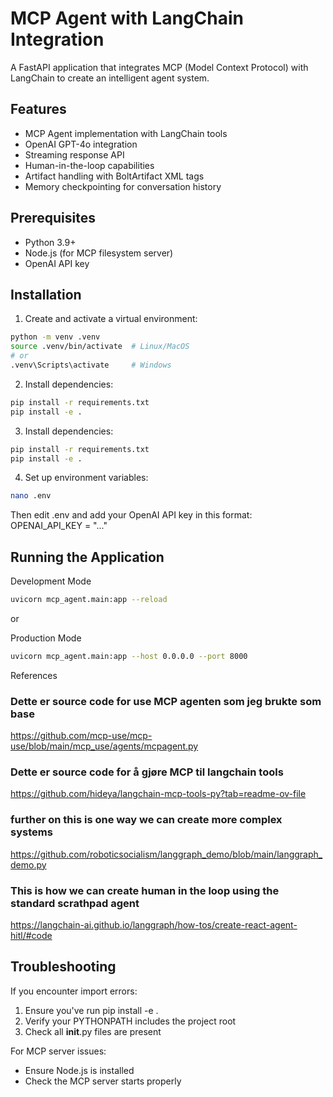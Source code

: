 # MCP Agent with LangChain Integration

A FastAPI application that integrates MCP (Model Context Protocol) with LangChain to create an intelligent agent system.

## Features

- MCP Agent implementation with LangChain tools
- OpenAI GPT-4o integration
- Streaming response API
- Human-in-the-loop capabilities
- Artifact handling with BoltArtifact XML tags
- Memory checkpointing for conversation history

## Prerequisites

- Python 3.9+
- Node.js (for MCP filesystem server)
- OpenAI API key

## Installation

1. Create and activate a virtual environment:
```bash
python -m venv .venv
source .venv/bin/activate  # Linux/MacOS
# or 
.venv\Scripts\activate     # Windows
``` 

2. Install dependencies:
```bash
pip install -r requirements.txt
pip install -e .
```

3. Install dependencies:
```bash
pip install -r requirements.txt
pip install -e .
```

4. Set up environment variables:
```bash
nano .env
```
Then edit .env and add your OpenAI API key in this format:
OPENAI_API_KEY = "..."

## Running the Application

Development Mode
```bash
uvicorn mcp_agent.main:app --reload
```
or

Production Mode
```bash
uvicorn mcp_agent.main:app --host 0.0.0.0 --port 8000
```

References
### Dette er source code for use MCP agenten som jeg brukte som base
https://github.com/mcp-use/mcp-use/blob/main/mcp_use/agents/mcpagent.py

### Dette er source code for å gjøre MCP til langchain tools
https://github.com/hideya/langchain-mcp-tools-py?tab=readme-ov-file

### further on this is one way we can create more complex systems
https://github.com/roboticsocialism/langgraph_demo/blob/main/langgraph_demo.py

### This is how we can create human in the loop using the standard scrathpad agent
https://langchain-ai.github.io/langgraph/how-tos/create-react-agent-hitl/#code


## Troubleshooting
If you encounter import errors:

1. Ensure you've run pip install -e .
2. Verify your PYTHONPATH includes the project root
3. Check all __init__.py files are present

For MCP server issues:

- Ensure Node.js is installed
- Check the MCP server starts properly